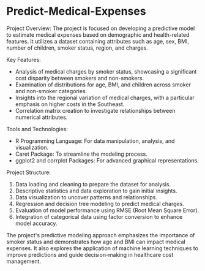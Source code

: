 # Predict-Medical-Expenses

Project Overview:
The project is focused on developing a predictive model to estimate medical expenses based on demographic and health-related features. It utilizes a dataset containing attributes such as age, sex, BMI, number of children, smoker status, region, and charges. 

Key Features:
- Analysis of medical charges by smoker status, showcasing a significant cost disparity between smokers and non-smokers.
- Examination of distributions for age, BMI, and children across smoker and non-smoker categories.
- Insights into the regional variation of medical charges, with a particular emphasis on higher costs in the Southeast.
- Correlation matrix creation to investigate relationships between numerical attributes.

Tools and Technologies:
- R Programming Language: For data manipulation, analysis, and visualization.
- Caret Package: To streamline the modeling process.
- ggplot2 and corrplot Packages: For advanced graphical representations.

Project Structure:
1. Data loading and cleaning to prepare the dataset for analysis.
2. Descriptive statistics and data exploration to gain initial insights.
3. Data visualization to uncover patterns and relationships.
4. Regression and decision tree modeling to predict medical charges.
5. Evaluation of model performance using RMSE (Root Mean Square Error).
6. Integration of categorical data using factor conversion to enhance model accuracy.

The project's predictive modeling approach emphasizes the importance of smoker status and demonstrates how age and BMI can impact medical expenses. It also explores the application of machine learning techniques to improve predictions and guide decision-making in healthcare cost management.
